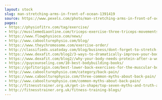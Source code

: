 ```yaml
---
layout: stock
slug: man-stretching-arms-in-front-of-ocean-1391419
source: https://www.pexels.com/photo/man-stretching-arms-in-front-of-ocean-1391419/
pages:
- https://physiofitrx.com/tag/exercise/
- http://musclemediaonline.com/triceps-exercise-three-triceps-movements-arent/
- https://www.flowphysioco.com/news/
- http://www.caboolturephysio.com/blog/
- https://www.theychromosome.com/exercise-order/
- http://classifieds.usatoday.com/blog/business/dont-forget-to-stretch-5-benefits-of-stretching-everyday/
- https://www.dexafit.com/blog2/3-ways-to-dramatically-improve-your-body-composition-in-2018
- https://www.dexafit.com/blog2//why-your-body-needs-protein-after-a-workout
- https://guycounseling.com/10-best-bodybuilding-books/
- https://gofitorigin.com/best-lower-back-exercises-for-the-muscular-body/
- http://www.caboolturephysio.com/category/back-pain/
- https://www.caboolturephysio.com/three-common-myths-about-back-pain/
- http://www.caboolturephysio.com/common-myths-about-back-pain/
- http://fitnesstrainer.org.uk/get-in-shape/top-seven-myths-and-truth-about-fitness/
- http://fitnesstrainer.org.uk/fitness-training-blogs/
---
```

